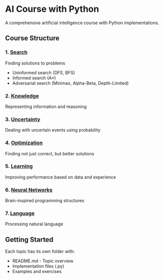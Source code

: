 # AI Course with Python

A comprehensive artificial intelligence course with Python implementations.

## Course Structure

### 1. [Search](./search/)
Finding solutions to problems
- Uninformed search (DFS, BFS)
- Informed search (A*)
- Adversarial search (Minimax, Alpha-Beta, Depth-Limited)

### 2. [Knowledge](./knowledge/)
Representing information and reasoning

### 3. [Uncertainty](./uncertainty/)
Dealing with uncertain events using probability

### 4. [Optimization](./optimization/)
Finding not just correct, but better solutions

### 5. [Learning](./learning/)
Improving performance based on data and experience

### 6. [Neural Networks](./neural_networks/)
Brain-inspired programming structures

### 7. [Language](./language/)
Processing natural language

## Getting Started

Each topic has its own folder with:
- README.md - Topic overview
- Implementation files (.py)
- Examples and exercises
